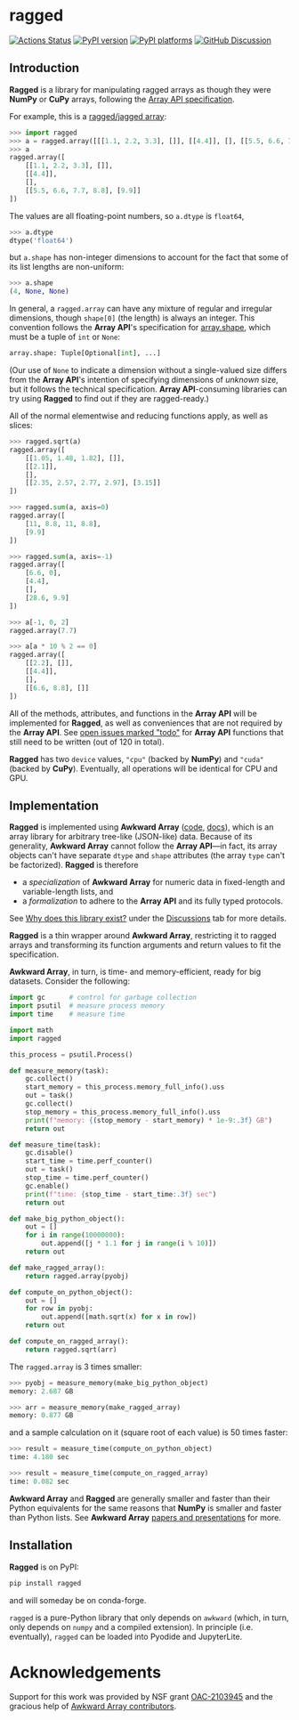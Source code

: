# ragged

[![Actions Status][actions-badge]][actions-link]
[![PyPI version][pypi-version]][pypi-link]
[![PyPI platforms][pypi-platforms]][pypi-link]
[![GitHub Discussion][github-discussions-badge]][github-discussions-link]
<!-- [![Documentation Status][rtd-badge]][rtd-link] -->
<!-- [![Conda-Forge][conda-badge]][conda-link] -->

<!-- SPHINX-START -->

<!-- prettier-ignore-start -->
[actions-badge]:            https://github.com/jpivarski/ragged/workflows/CI/badge.svg
[actions-link]:             https://github.com/jpivarski/ragged/actions
[conda-badge]:              https://img.shields.io/conda/vn/conda-forge/ragged
[conda-link]:               https://github.com/conda-forge/ragged-feedstock
[github-discussions-badge]: https://img.shields.io/static/v1?label=Discussions&message=Ask&color=blue&logo=github
[github-discussions-link]:  https://github.com/jpivarski/ragged/discussions
[pypi-link]:                https://pypi.org/project/ragged/
[pypi-platforms]:           https://img.shields.io/pypi/pyversions/ragged
[pypi-version]:             https://img.shields.io/pypi/v/ragged
[rtd-badge]:                https://readthedocs.org/projects/ragged/badge/?version=latest
[rtd-link]:                 https://ragged.readthedocs.io/en/latest/?badge=latest
<!-- prettier-ignore-end -->

## Introduction

**Ragged** is a library for manipulating ragged arrays as though they were **NumPy** or **CuPy** arrays, following the [Array API specification](https://data-apis.org/array-api/latest/API_specification).

For example, this is a [ragged/jagged array](https://en.wikipedia.org/wiki/Jagged_array):

```python
>>> import ragged
>>> a = ragged.array([[[1.1, 2.2, 3.3], []], [[4.4]], [], [[5.5, 6.6, 7.7, 8.8], [9.9]]])
>>> a
ragged.array([
    [[1.1, 2.2, 3.3], []],
    [[4.4]],
    [],
    [[5.5, 6.6, 7.7, 8.8], [9.9]]
])
```

The values are all floating-point numbers, so `a.dtype` is `float64`,

```python
>>> a.dtype
dtype('float64')
```

but `a.shape` has non-integer dimensions to account for the fact that some of its list lengths are non-uniform:

```python
>>> a.shape
(4, None, None)
```

In general, a `ragged.array` can have any mixture of regular and irregular dimensions, though `shape[0]` (the length) is always an integer. This convention follows the **Array API**'s specification for [array.shape](https://data-apis.org/array-api/latest/API_specification/generated/array_api.array.shape.html#array_api.array.shape), which must be a tuple of `int` or `None`:

```python
array.shape: Tuple[Optional[int], ...]
```

(Our use of `None` to indicate a dimension without a single-valued size differs from the **Array API**'s intention of specifying dimensions of _unknown_ size, but it follows the technical specification. **Array API**-consuming libraries can try using **Ragged** to find out if they are ragged-ready.)

All of the normal elementwise and reducing functions apply, as well as slices:

```python
>>> ragged.sqrt(a)
ragged.array([
    [[1.05, 1.48, 1.82], []],
    [[2.1]],
    [],
    [[2.35, 2.57, 2.77, 2.97], [3.15]]
])

>>> ragged.sum(a, axis=0)
ragged.array([
    [11, 8.8, 11, 8.8],
    [9.9]
])

>>> ragged.sum(a, axis=-1)
ragged.array([
    [6.6, 0],
    [4.4],
    [],
    [28.6, 9.9]
])

>>> a[-1, 0, 2]
ragged.array(7.7)

>>> a[a * 10 % 2 == 0]
ragged.array([
    [[2.2], []],
    [[4.4]],
    [],
    [[6.6, 8.8], []]
])
```

All of the methods, attributes, and functions in the **Array API** will be implemented for **Ragged**, as well as conveniences that are not required by the **Array API**. See [open issues marked "todo"](https://github.com/jpivarski/ragged/issues?q=is%3Aissue+is%3Aopen+label%3Atodo) for **Array API** functions that still need to be written (out of 120 in total).

**Ragged** has two `device` values, `"cpu"` (backed by **NumPy**) and `"cuda"` (backed by **CuPy**). Eventually, all operations will be identical for CPU and GPU.

## Implementation

**Ragged** is implemented using **Awkward Array** ([code](https://github.com/scikit-hep/awkward), [docs](https://awkward-array.org/)), which is an array library for arbitrary tree-like (JSON-like) data. Because of its generality, **Awkward Array** cannot follow the **Array API**—in fact, its array objects can't have separate `dtype` and `shape` attributes (the array `type` can't be factorized). **Ragged** is therefore

- a _specialization_ of **Awkward Array** for numeric data in fixed-length and variable-length lists, and
- a _formalization_ to adhere to the **Array API** and its fully typed protocols.

See [Why does this library exist?](https://github.com/jpivarski/ragged/discussions/6) under the [Discussions](https://github.com/jpivarski/ragged/discussions) tab for more details.

**Ragged** is a thin wrapper around **Awkward Array**, restricting it to ragged arrays and transforming its function arguments and return values to fit the specification.

**Awkward Array**, in turn, is time- and memory-efficient, ready for big datasets. Consider the following:

```python
import gc      # control for garbage collection
import psutil  # measure process memory
import time    # measure time

import math
import ragged

this_process = psutil.Process()

def measure_memory(task):
    gc.collect()
    start_memory = this_process.memory_full_info().uss
    out = task()
    gc.collect()
    stop_memory = this_process.memory_full_info().uss
    print(f"memory: {(stop_memory - start_memory) * 1e-9:.3f} GB")
    return out

def measure_time(task):
    gc.disable()
    start_time = time.perf_counter()
    out = task()
    stop_time = time.perf_counter()
    gc.enable()
    print(f"time: {stop_time - start_time:.3f} sec")
    return out

def make_big_python_object():
    out = []
    for i in range(10000000):
        out.append([j * 1.1 for j in range(i % 10)])
    return out

def make_ragged_array():
    return ragged.array(pyobj)

def compute_on_python_object():
    out = []
    for row in pyobj:
        out.append([math.sqrt(x) for x in row])
    return out

def compute_on_ragged_array():
    return ragged.sqrt(arr)
```

The `ragged.array` is 3 times smaller:

```python
>>> pyobj = measure_memory(make_big_python_object)
memory: 2.687 GB

>>> arr = measure_memory(make_ragged_array)
memory: 0.877 GB
```

and a sample calculation on it (square root of each value) is 50 times faster:

```python
>>> result = measure_time(compute_on_python_object)
time: 4.180 sec

>>> result = measure_time(compute_on_ragged_array)
time: 0.082 sec
```

**Awkward Array** and **Ragged** are generally smaller and faster than their Python equivalents for the same reasons that **NumPy** is smaller and faster than Python lists. See **Awkward Array** [papers and presentations](https://awkward-array.org/doc/main/getting-started/papers-and-talks.html) for more.

## Installation

**Ragged** is on PyPI:

```bash
pip install ragged
```

and will someday be on conda-forge.

`ragged` is a pure-Python library that only depends on `awkward` (which, in turn, only depends on `numpy` and a compiled extension). In principle (i.e. eventually), `ragged` can be loaded into Pyodide and JupyterLite.

# Acknowledgements

Support for this work was provided by NSF grant [OAC-2103945](https://www.nsf.gov/awardsearch/showAward?AWD_ID=2103945) and the gracious help of [Awkward Array contributors](https://github.com/scikit-hep/awkward?tab=readme-ov-file#acknowledgements).
